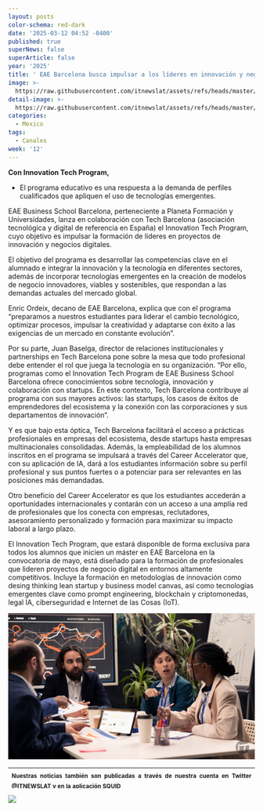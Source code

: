 ```yaml
---
layout: posts
color-schema: red-dark
date: '2025-03-12 04:52 -0400'
published: true
superNews: false
superArticle: false
year: '2025'
title: ' EAE Barcelona busca impulsar a los líderes en innovación y negocio digital del futuro'
image: >-
  https://raw.githubusercontent.com/itnewslat/assets/refs/heads/master/img/540x320/Evaluacion-Proyectos-p.jpg
detail-image: >-
  https://raw.githubusercontent.com/itnewslat/assets/refs/heads/master/img/1024x680/Evaluacion-Proyectos-g.jpg
categories:
  - Mexico
tags:
  - Canales
week: '12'
---
```

**Con Innovation Tech Program,**

- El programa educativo es una respuesta a la demanda de perfiles cualificados que apliquen el uso de tecnologías emergentes.

EAE Business School Barcelona, perteneciente a Planeta Formación y Universidades, lanza en colaboración con Tech Barcelona (asociación tecnológica y digital de referencia en España) el Innovation Tech Program, cuyo objetivo es impulsar la formación de líderes en proyectos de innovación y negocios digitales.

El objetivo del programa es desarrollar las competencias clave en el alumnado e integrar la innovación y la tecnología en diferentes sectores, además de incorporar tecnologías emergentes en la creación de modelos de negocio innovadores, viables y sostenibles, que respondan a las demandas actuales del mercado global.

Enric Ordeix, decano de EAE Barcelona, explica que con el programa “preparamos a nuestros estudiantes para liderar el cambio tecnológico, optimizar procesos, impulsar la creatividad y adaptarse con éxito a las exigencias de un mercado en constante evolución”.

Por su parte, Juan Baselga, director de relaciones institucionales y partnerships en Tech Barcelona pone sobre la mesa que todo profesional debe entender el rol que juega la tecnología en su organización. “Por ello, programas como el Innovation Tech Program de EAE Business School Barcelona ofrece conocimientos sobre tecnología, innovación y colaboración con startups. En este contexto, Tech Barcelona contribuye al programa con sus mayores activos: las startups, los casos de éxitos de emprendedores del ecosistema y la conexión con las corporaciones y sus departamentos de innovación”.

Y es que bajo esta óptica, Tech Barcelona facilitará el acceso a prácticas profesionales en empresas del ecosistema, desde startups hasta empresas multinacionales consolidadas. Además, la empleabilidad de los alumnos inscritos en el programa se impulsará a través del Career Accelerator que, con su aplicación de IA, dará a los estudiantes información sobre su perfil profesional y sus puntos fuertes o a potenciar para ser relevantes en las posiciones más demandadas.

Otro beneficio del Career Accelerator es que los estudiantes accederán a oportunidades internacionales y contarán con un acceso a una amplia red de profesionales que los conecta con empresas, reclutadores, asesoramiento personalizado y formación para maximizar su impacto laboral a largo plazo.

El Innovation Tech Program, que estará disponible de forma exclusiva para todos los alumnos que inicien un máster en EAE Barcelona en la convocatoria de mayo, está diseñado para la formación de profesionales que lideren proyectos de negocio digital en entornos altamente competitivos. Incluye la formación en metodologías de innovación como desing thinking lean startup y business model canvas, así como tecnologías emergentes clave como prompt engineering, blockchain y criptomonedas, legal IA, ciberseguridad e Internet de las Cosas (IoT).

![](https://raw.githubusercontent.com/itnewslat/assets/refs/heads/master/img/540x320/Evaluacion-Proyectos-p.jpg)

<table style="height: 42px;" width="569">
<tbody>
<tr>
<td style="text-align: justify;"><sub><strong>Nuestras noticias también son publicadas a través de nuestra cuenta en Twitter <a href="https://twitter.com/itnewslat?lang=es">@ITNEWSLAT</a> y en la aplicación <a href="https://squidapp.co/en/">SQUID</a></strong></sub></td>
</tr>
</tbody>
</table>

<img src="https://tracker.metricool.com/c3po.jpg?hash=56f88a41e39ab42c063cc51676587a04"/>